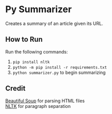 # Py Summarizer

Creates a summary of an article given its URL.

## How to Run

Run the following commands:

1. `pip install nltk`
2. `python -m pip install -r requirements.txt`
3. `python summarizer.py` to begin summarizing

## Credit

[Beautiful Soup](https://www.crummy.com/software/BeautifulSoup/) for parsing HTML files  
[NLTK](https://www.nltk.org/) for paragraph separation

